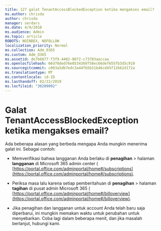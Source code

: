 ```yaml
---
title: 127 galat TenantAccessBlockedException ketika mengakses email?
ms.author: chrisda
author: chrisda
manager: serdars
ms.date: 4/9/2018
ms.audience: Admin
ms.topic: article
ROBOTS: NOINDEX, NOFOLLOW
localization_priority: Normal
ms.collection: Adm_O365
ms.custom: Adm_O365
ms.assetid: de7b6877-f3f9-4402-8072-c73783aaccaa
ms.openlocfilehash: 66d78ded76e0534369758ec66def655fb3d5c910
ms.sourcegitcommit: c003a5db7edc3a44fb5b31b46cd45f12b62d172a
ms.translationtype: MT
ms.contentlocale: id-ID
ms.lasthandoff: 02/22/2019
ms.locfileid: "30209092"
---
```

# <a name="getting-a-tenantaccessblockedexception-error-when-accessing-email"></a>Galat TenantAccessBlockedException ketika mengakses email?

Ada beberapa alasan yang berbeda mengapa Anda mungkin menerima galat ini. Sebagai contoh:
  
- Memverifikasi bahwa langganan Anda berlaku di **penagihan** \> halaman **langganan** di Microsoft 365 admin center ( [https://portal.office.com/adminportal/home#/subscriptions](https://portal.office.com/adminportal/home#/subscriptions).
    
- Periksa masa lalu karena setiap pemberitahuan di **penagihan** \> halaman **tagihan** di pusat admin Microsoft 365 ( [https://portal.office.com/adminportal/home#/billoverview](https://portal.office.com/adminportal/home#/billoverview).
    
- Jika penagihan dan langganan untuk account Anda telah baru saja diperbarui, ini mungkin memakan waktu untuk perubahan untuk menyebarkan. Coba lagi dalam beberapa menit, dan jika masalah berlanjut, hubungi kami.
    

